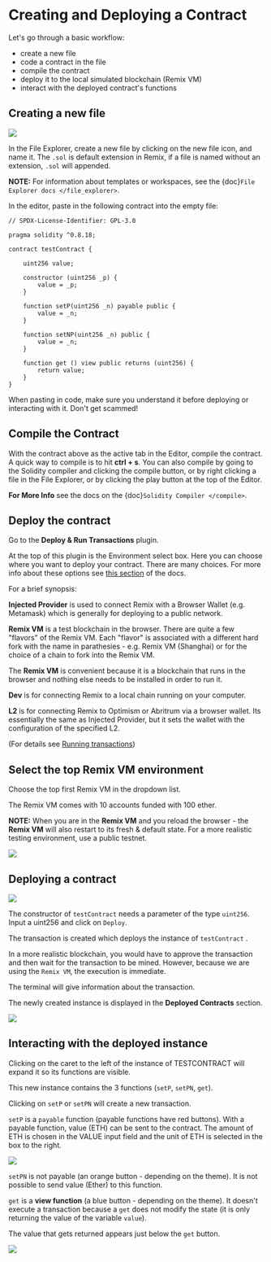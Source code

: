 # Creating and Deploying a Contract

Let's go through a basic workflow:

- create a new file
- code a contract in the file
- compile the contract
- deploy it to the local simulated blockchain (Remix VM)
- interact with the deployed contract's functions

## Creating a new file

![](images/a-file-explorer-new-file2a.png)

In the File Explorer, create a new file by clicking on the new file icon, and name it. The `.sol` is default extension in Remix, if a file is named without an extension, `.sol` will appended.

**NOTE:** For information about templates or workspaces, see the {doc}`File Explorer docs </file_explorer>`.

In the editor, paste in the following contract into the empty file:

```Solidity
// SPDX-License-Identifier: GPL-3.0

pragma solidity ^0.8.18;

contract testContract {

    uint256 value;

    constructor (uint256 _p) {
        value = _p;
    }

    function setP(uint256 _n) payable public {
        value = _n;
    }

    function setNP(uint256 _n) public {
        value = _n;
    }

    function get () view public returns (uint256) {
        return value;
    }
}

```

When pasting in code, make sure you understand it before deploying or interacting with it. Don't get scammed!

## Compile the Contract

With the contract above as the active tab in the Editor, compile the contract.  
A quick way to compile is to hit **ctrl + s**. You can also compile by going to the Solidity compiler and clicking the compile button, or by right clicking a file in the File Explorer, or by clicking the play button at the top of the Editor.

**For More Info** see the docs on the {doc}`Solidity Compiler </compile>`.

## Deploy the contract

Go to the **Deploy & Run Transactions** plugin.

At the top of this plugin is the Environment select box. Here you can choose where you want to deploy your contract. There are many choices. For more info about these options see [this section](run.html#environment) of the docs.

For a brief synopsis:

**Injected Provider** is used to connect Remix with a Browser Wallet (e.g. Metamask) which is generally for deploying to a public network.

**Remix VM** is a test blockchain in the browser. There are quite a few "flavors" of the Remix VM. Each "flavor" is associated with a different hard fork with the name in parathesies - e.g. Remix VM (Shanghai) or for the choice of a chain to fork into the Remix VM.

The **Remix VM** is convenient because it is a blockchain that runs in the browser and nothing else needs to be installed in order to run it.

**Dev** is for connecting Remix to a local chain running on your computer.

**L2** is for connecting Remix to Optimism or Abritrum via a browser wallet. Its essentially the same as Injected Provider, but it sets the wallet with the configuration of the specified L2.

(For details see [Running transactions](https://remix-ide.readthedocs.io/en/latest/run.html))

## Select the top Remix VM environment

Choose the top first Remix VM in the dropdown list.

The Remix VM comes with 10 accounts funded with 100 ether.

**NOTE:** When you are in the **Remix VM** and you reload the browser - the **Remix VM** will also restart to its fresh & default state. For a more realistic testing environment, use a public testnet.

![](images/a-run-remix-vm-accounts.png)

## Deploying a contract

![](images/a-run-testContract.png)

The constructor of `testContract` needs a parameter of the type `uint256`.
Input a uint256 and click on `Deploy`.

The transaction is created which deploys the instance of `testContract` .

In a more realistic blockchain, you would have to approve the transaction and then wait for the transaction to be mined. However, because we are using the `Remix VM`, the execution is immediate.

The terminal will give information about the transaction.

The newly created instance is displayed in the **Deployed Contracts** section.

![](images/a-remix-vm-instance.png)

## Interacting with the deployed instance

Clicking on the caret to the left of the instance of TESTCONTRACT will expand it so its functions are visible.

This new instance contains the 3 functions (`setP`, `setPN`, `get`).

Clicking on `setP` or `setPN` will create a new transaction.

`setP` is a `payable` function (payable functions have red buttons). With a payable function, value (ETH) can be sent to the contract. The amount of ETH is chosen in the VALUE input field and the unit of ETH is selected in the box to the right.

![](images/a-remix-vm-value.png)

`setPN` is not payable (an orange button - depending on the theme). It is not possible to send value (Ether) to this function.

`get` is a **view function** (a blue button - depending on the theme). It doesn't execute a transaction because a `get` does not modify the state (it is only returning the value of the variable `value`).

The value that gets returned appears just below the `get` button.

![](images/a-remix-vm-view.png)
